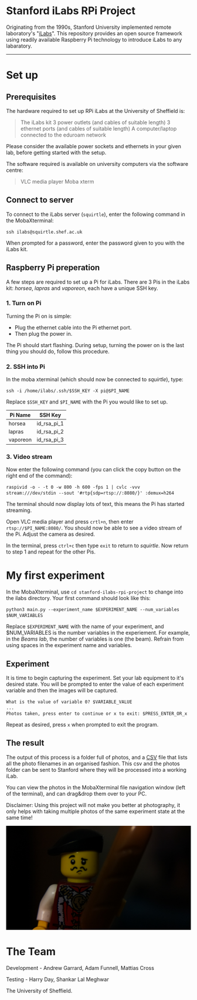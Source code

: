 # Stanford iLabs RPi Project
Originating from the 1990s, Stanford University implemented remote laboratory's "[iLabs](http://ilabs.education)". This repository provides an open source framework using readily available Raspberry Pi technology to introduce iLabs to any labaratory. 

---

# Set up

## Prerequisites
The hardware required to set up RPi iLabs at the University of Sheffield is:

> The iLabs kit
> 3 power outlets (and cables of suitable length)
> 3 ethernet ports (and cables of suitable length)
> A computer/laptop connected to the eduroam network

Please consider the available power sockets and ethernets in your given lab, before getting started with the setup.

The software required is available on university computers via the software centre:

> VLC media player
> Moba xterm

## Connect to server

To connect to the iLabs server (`squirtle`), enter the following command in the MobaXterminal:

```
ssh ilabs@squirtle.shef.ac.uk
```

When prompted for a password, enter the password given to you with the iLabs kit.

## Raspberry Pi preperation

A few steps are required to set up a Pi for iLabs. There are 3 Pis in the iLabs kit: *horsea*, *lapras* and *vaporeon*, each have a unique SSH key. 

### 1. Turn on Pi
Turning the Pi on is simple:
* Plug the ethernet cable into the Pi ethernet port.
* Then plug the power in. 

 The Pi should start flashing. During setup, turning the power on is the last thing you should do, follow this procedure.

### 2. SSH into Pi

In the moba xterminal (which should now be connected to *squirtle*), type:

```
ssh -i /home/ilabs/.ssh/$SSH_KEY -X pi@$PI_NAME
```

Replace `$SSH_KEY` and `$PI_NAME` with the Pi you would like to set up.

| Pi Name | SSH Key |
|------|-----|
| horsea | id_rsa_pi_1 |
| lapras | id_rsa_pi_2 |
| vaporeon | id_rsa_pi_3 |

### 3. Video stream

Now enter the following command (you can click the copy button on the right end of the command):

```
raspivid -o - -t 0 -w 800 -h 600 -fps 1 | cvlc -vvv stream:///dev/stdin --sout '#rtp{sdp=rtsp://:8080/}' :demux=h264
```

The terminal should now display lots of text, this means the Pi has started streaming.

Open VLC media player and press `crtl+n`, then enter `rtsp://$PI_NAME:8080/`. You should now be able to see a video stream of the Pi. Adjust the camera as desired.

In the terminal, press `ctrl+c` then type `exit` to return to *squirtle*. Now return to step 1 and repeat for the other Pis.


# My first experiment

In the MobaXterminal, use `cd stanford-ilabs-rpi-project` to change into the ilabs directory. Your first command should look like this: 

```
python3 main.py --experiment_name $EXPERIMENT_NAME --num_variables $NUM_VARIABLES
```

Replace `$EXPERIMENT_NAME` with the name of your experiment, and $NUM_VARIABLES is the number variables in the experiement. For example, in the *Beams lab*, the number of variables is one (the beam). Refrain from using spaces in the experiment name and variables.
## Experiment

It is time to begin capturing the experiment. Set your lab equipment to it's desired state. You will be prompted to enter the value of each experiment variable and then the images will be captured. 

```
What is the value of variable 0? $VARIABLE_VALUE
...
Photos taken, press enter to continue or x to exit: $PRESS_ENTER_OR_x
```

Repeat as desired, press `x` when prompted to exit the program.

## The result

The output of this process is a folder full of photos, and a [CSV](https://github.com/Mattias421/stanford-ilabs-rpi-project/blob/main/experiments/objects/objects.csv) file that lists all the photo filenames in an organised fashion. This csv and the photos folder can be sent to Stanford where they will be processed into a working iLab.

You can view the photos in the MobaXterminal file navigation window (left of the terminal), and can drag&drop them over to your PC.

Disclaimer: Using this project will not make you better at photography, it only helps with taking multiple photos of the same experiment state at the same time!

![legoman_photo](https://github.com/Mattias421/stanford-ilabs-rpi-project/blob/main/experiments/objects/photos/photo1_cam1.jpg?raw=true)

# The Team
Development - Andrew Garrard, Adam Funnell, Mattias Cross

Testing - Harry Day, Shankar Lal Meghwar

The University of Sheffield.

